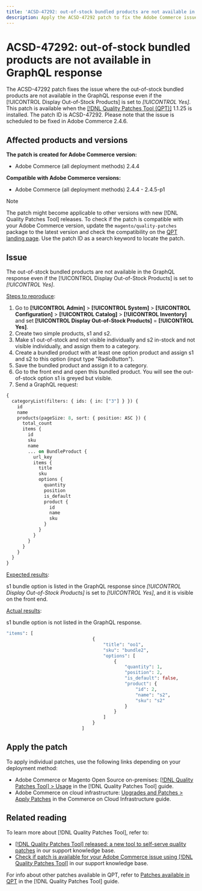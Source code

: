 ```yaml
---
title: 'ACSD-47292: out-of-stock bundled products are not available in GraphQL response'
description: Apply the ACSD-47292 patch to fix the Adobe Commerce issue where the out-of-stock bundled products are not available in the GraphQL response even if the "show out-of-stock products" is set to Yes.
---
```

# ACSD-47292: out-of-stock bundled products are not available in GraphQL response

The ACSD-47292 patch fixes the issue where the out-of-stock bundled products are not available in the GraphQL response even if the [!UICONTROL Display Out-of-Stock Products] is set to *[!UICONTROL Yes]*. This patch is available when the [[!DNL Quality Patches Tool (QPT)]](/help/announcements/adobe-commerce-announcements/magento-quality-patches-released-new-tool-to-self-serve-quality-patches.md) 1.1.25 is installed. The patch ID is ACSD-47292. Please note that the issue is scheduled to be fixed in Adobe Commerce 2.4.6.

## Affected products and versions

**The patch is created for Adobe Commerce version:**

* Adobe Commerce (all deployment methods) 2.4.4

**Compatible with Adobe Commerce versions:**

* Adobe Commerce (all deployment methods) 2.4.4 - 2.4.5-p1

>[!NOTE]
>
>The patch might become applicable to other versions with new [!DNL Quality Patches Tool] releases. To check if the patch is compatible with your Adobe Commerce version, update the `magento/quality-patches` package to the latest version and check the compatibility on the [QPT landing page](https://experienceleague.adobe.com/tools/commerce-quality-patches/index.html). Use the patch ID as a search keyword to locate the patch.

## Issue

The out-of-stock bundled products are not available in the GraphQL response even if the [!UICONTROL Display Out-of-Stock Products] is set to *[!UICONTROL Yes]*.

<u>Steps to reproduce</u>:

1. Go to **[!UICONTROL Admin]** > **[!UICONTROL System]** > **[!UICONTROL Configuration]** > **[!UICONTROL Catalog]** > **[!UICONTROL Inventory]** and set **[!UICONTROL Display Out-of-Stock Products]** = **[!UICONTROL Yes]**.
1. Create two simple products, s1 and s2. 
1. Make s1 out-of-stock and not visible individually and s2 in-stock and not visible individually, and assign them to a category.
1. Create a bundled product with at least one option product and assign s1 and s2 to this option (input type "RadioButton").
1. Save the bundled product and assign it to a category.
1. Go to the front end and open this bundled product. You will see the out-of-stock option s1 is greyed but visible.
1. Send a GraphQL request:

```GraphQL
{
  categoryList(filters: { ids: { in: ["3"] } }) {
    id
    name
    products(pageSize: 8, sort: { position: ASC }) {
      total_count
      items {
        id
        sku
        name
        ... on BundleProduct {
          url_key
          items {
            title
            sku
            options {
              quantity
              position
              is_default
              product {
                id
                name
                sku
              }
            }
          }
        }
      }
    }
  }
}
```

<u>Expected results</u>:

s1 bundle option is listed in the GraphQL response since *[!UICONTROL Display Out-of-Stock Products]* is set to *[!UICONTROL Yes]*, and it is visible on the front end.

<u>Actual results</u>:

s1 bundle option is not listed in the GraphQL response.

```GraphQL
"items": [
                                {
                                    "title": "oo1",
                                    "sku": "bundle2",
                                    "options": [
                                        {
                                            "quantity": 1,
                                            "position": 2,
                                            "is_default": false,
                                            "product": {
                                                "id": 2,
                                                "name": "s2",
                                                "sku": "s2"
                                            }
                                        }
                                    ]
                                }
                            ]
```

## Apply the patch

To apply individual patches, use the following links depending on your deployment method:

* Adobe Commerce or Magento Open Source on-premises: [[!DNL Quality Patches Tool] > Usage](https://experienceleague.adobe.com/docs/commerce-operations/tools/quality-patches-tool/usage.html) in the [!DNL Quality Patches Tool] guide.
* Adobe Commerce on cloud infrastructure: [Upgrades and Patches > Apply Patches](https://experienceleague.adobe.com/docs/commerce-cloud-service/user-guide/develop/upgrade/apply-patches.html) in the Commerce on Cloud Infrastructure guide.

## Related reading

To learn more about [!DNL Quality Patches Tool], refer to:

* [[!DNL Quality Patches Tool] released: a new tool to self-serve quality patches](/help/announcements/adobe-commerce-announcements/magento-quality-patches-released-new-tool-to-self-serve-quality-patches.md) in our support knowledge base.
* [Check if patch is available for your Adobe Commerce issue using [!DNL Quality Patches Tool]](/help/support-tools/patches-available-in-qpt-tool/check-patch-for-magento-issue-with-magento-quality-patches.md) in our support knowledge base.

For info about other patches available in QPT, refer to [Patches available in QPT](https://experienceleague.adobe.com/tools/commerce-quality-patches/index.html) in the [!DNL Quality Patches Tool] guide.
